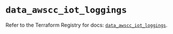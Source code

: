 # `data_awscc_iot_loggings`

Refer to the Terraform Registry for docs: [`data_awscc_iot_loggings`](https://registry.terraform.io/providers/hashicorp/awscc/0.70.0/docs/data-sources/iot_loggings).
